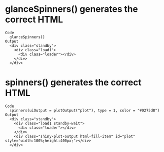 # glanceSpinners() generates the correct HTML

    Code
      glanceSpinners()
    Output
      <div class="standby">
        <div class="load1">
          <div class="loader"></div>
        </div>
      </div>

# spinners() generates the correct HTML

    Code
      spinners(uiOutput = plotOutput("plot"), type = 1, color = "#0275d8")
    Output
      <div class="standby">
        <div class="load1 standby-wait">
          <div class="loader"></div>
        </div>
        <div class="shiny-plot-output html-fill-item" id="plot" style="width:100%;height:400px;"></div>
      </div>


